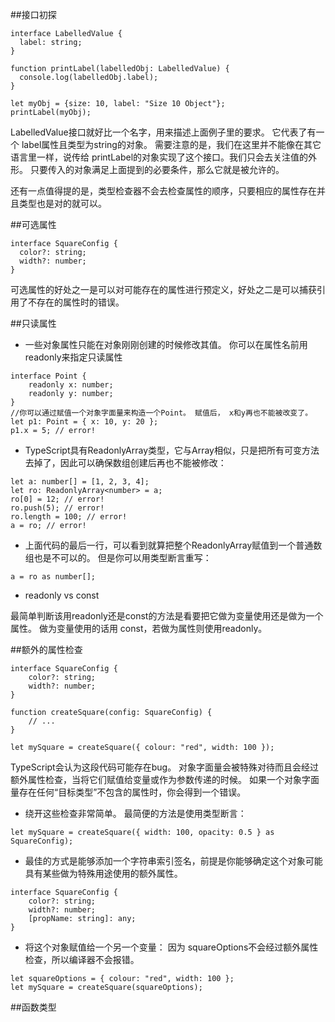 ##接口初探

```
interface LabelledValue {
  label: string;
}

function printLabel(labelledObj: LabelledValue) {
  console.log(labelledObj.label);
}

let myObj = {size: 10, label: "Size 10 Object"};
printLabel(myObj);
```

LabelledValue接口就好比一个名字，用来描述上面例子里的要求。 它代表了有一个 label属性且类型为string的对象。 需要注意的是，我们在这里并不能像在其它语言里一样，说传给 printLabel的对象实现了这个接口。我们只会去关注值的外形。 只要传入的对象满足上面提到的必要条件，那么它就是被允许的。

还有一点值得提的是，类型检查器不会去检查属性的顺序，只要相应的属性存在并且类型也是对的就可以。





##可选属性

```
interface SquareConfig {
  color?: string;
  width?: number;
}
```

可选属性的好处之一是可以对可能存在的属性进行预定义，好处之二是可以捕获引用了不存在的属性时的错误。





##只读属性

- 一些对象属性只能在对象刚刚创建的时候修改其值。 你可以在属性名前用 readonly来指定只读属性

```
interface Point {
    readonly x: number;
    readonly y: number;
}
//你可以通过赋值一个对象字面量来构造一个Point。 赋值后， x和y再也不能被改变了。
let p1: Point = { x: 10, y: 20 };
p1.x = 5; // error!
```


- TypeScript具有ReadonlyArray<T>类型，它与Array<T>相似，只是把所有可变方法去掉了，因此可以确保数组创建后再也不能被修改：

```
let a: number[] = [1, 2, 3, 4];
let ro: ReadonlyArray<number> = a;
ro[0] = 12; // error!
ro.push(5); // error!
ro.length = 100; // error!
a = ro; // error!
```

  - 上面代码的最后一行，可以看到就算把整个ReadonlyArray赋值到一个普通数组也是不可以的。 但是你可以用类型断言重写：
  
  ```
  a = ro as number[];
  ```

- readonly vs const

最简单判断该用readonly还是const的方法是看要把它做为变量使用还是做为一个属性。 做为变量使用的话用 const，若做为属性则使用readonly。





##额外的属性检查

```
interface SquareConfig {
    color?: string;
    width?: number;
}

function createSquare(config: SquareConfig) {
    // ...
}

let mySquare = createSquare({ colour: "red", width: 100 });
```

TypeScript会认为这段代码可能存在bug。 对象字面量会被特殊对待而且会经过 额外属性检查，当将它们赋值给变量或作为参数传递的时候。 如果一个对象字面量存在任何“目标类型”不包含的属性时，你会得到一个错误。

- 绕开这些检查非常简单。 最简便的方法是使用类型断言：

```
let mySquare = createSquare({ width: 100, opacity: 0.5 } as SquareConfig);
```


- 最佳的方式是能够添加一个字符串索引签名，前提是你能够确定这个对象可能具有某些做为特殊用途使用的额外属性。

```
interface SquareConfig {
    color?: string;
    width?: number;
    [propName: string]: any;
}
```

- 将这个对象赋值给一个另一个变量： 因为 squareOptions不会经过额外属性检查，所以编译器不会报错。

```
let squareOptions = { colour: "red", width: 100 };
let mySquare = createSquare(squareOptions);
```




##函数类型


























































